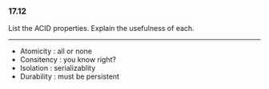 ### 17.12

List the ACID properties. Explain the usefulness of each.

---

+ Atomicity : all or none
+ Consitency : you know right?
+ Isolation : serializablity
+ Durability : must be persistent 